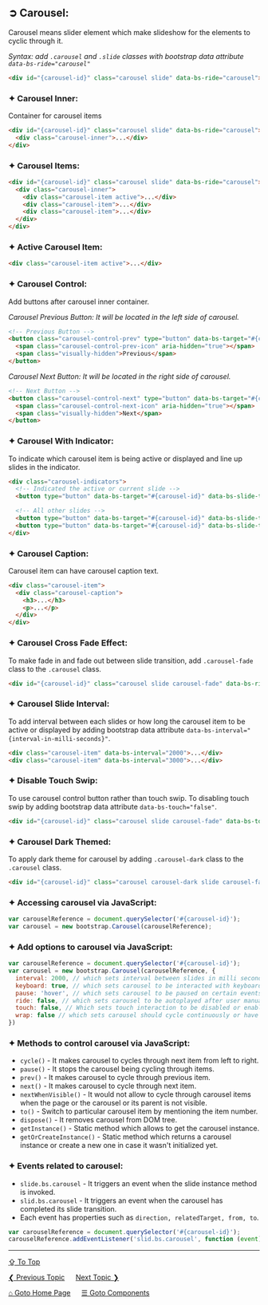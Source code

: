## &#10162; Carousel:
Carousel means slider element which make slideshow for the elements to cyclic through it.

*Syntax: add `.carousel` and `.slide` classes with bootstrap data attribute `data-bs-ride="carousel"`*
```html
<div id="{carousel-id}" class="carousel slide" data-bs-ride="carousel">...</div>
```

### &#10022; Carousel Inner:
Container for carousel items

```html
<div id="{carousel-id}" class="carousel slide" data-bs-ride="carousel">
  <div class="carousel-inner">...</div>
</div>
```

### &#10022; Carousel Items:
```html
<div id="{carousel-id}" class="carousel slide" data-bs-ride="carousel">
  <div class="carousel-inner">
    <div class="carousel-item active">...</div>
    <div class="carousel-item">...</div>
    <div class="carousel-item">...</div>
  </div>
</div>
```

### &#10022; Active Carousel Item:
```html
<div class="carousel-item active">...</div>
```

### &#10022; Carousel Control:
Add buttons after carousel inner container. 

*Carousel Previous Button: It will be located in the left side of carousel.* 

```html
<!-- Previous Button -->
<button class="carousel-control-prev" type="button" data-bs-target="#{carousel-id}" data-bs-slide="prev">
  <span class="carousel-control-prev-icon" aria-hidden="true"></span>
  <span class="visually-hidden">Previous</span>
</button>
```

*Carousel Next Button: It will be located in the right side of carousel.*

```html
<!-- Next Button -->
<button class="carousel-control-next" type="button" data-bs-target="#{carousel-id}" data-bs-slide="next">
  <span class="carousel-control-next-icon" aria-hidden="true"></span>
  <span class="visually-hidden">Next</span>
</button>
```

### &#10022; Carousel With Indicator:
To indicate which carousel item is being active or displayed and line up slides in the indicator.

```html
<div class="carousel-indicators">
  <!-- Indicated the active or current slide -->
  <button type="button" data-bs-target="#{carousel-id}" data-bs-slide-to="0" class="active" aria-current="true" aria-label="{slide-label}"></button>

  <!-- All other slides -->
  <button type="button" data-bs-target="#{carousel-id}" data-bs-slide-to="1" aria-label="{slide-label}"></button>
  <button type="button" data-bs-target="#{carousel-id}" data-bs-slide-to="2" aria-label="{slide-label}"></button>
</div>
```

### &#10022; Carousel Caption:
Carousel item can have carousel caption text.

```html
<div class="carousel-item">  
  <div class="carousel-caption">
    <h3>...</h3>
    <p>...</p>
  </div>
</div>
```

### &#10022; Carousel Cross Fade Effect:
To make fade in and fade out between slide transition, add `.carousel-fade` class to the `.carousel` class.

```html
<div id="{carousel-id}" class="carousel slide carousel-fade" data-bs-ride="carousel">...</div>
```

### &#10022; Carousel Slide Interval:
To add interval between each slides or how long the carousel item to be active or displayed by adding bootstrap data attribute `data-bs-interval="{interval-in-milli-seconds}"`.

```html
<div class="carousel-item" data-bs-interval="2000">...</div>
<div class="carousel-item" data-bs-interval="3000">...</div>
```

### &#10022; Disable Touch Swip:
To use carousel control button rather than touch swip. To disabling touch swip by adding bootstrap data attribute `data-bs-touch="false"`.

```html
<div id="{carousel-id}" class="carousel slide carousel-fade" data-bs-touch="false" data-bs-ride="carousel">...</div>
```

### &#10022; Carousel Dark Themed:
To apply dark theme for carousel by adding `.carousel-dark` class to the `.carousel` class.

```html
<div id="{carousel-id}" class="carousel carousel-dark slide carousel-fade" data-bs-touch="false" data-bs-ride="carousel">...</div>
```

### &#10022; Accessing carousel via JavaScript:
```javascript
var carouselReference = document.querySelector('#{carousel-id}');
var carousel = new bootstrap.Carousel(carouselReference);
```

### &#10022; Add options to carousel via JavaScript:
```javascript
var carouselReference = document.querySelector('#{carousel-id}');
var carousel = new bootstrap.Carousel(carouselReference, {
  interval: 2000, // which sets interval between slides in milli seconds
  keyboard: true, // which sets carousel to be interacted with keyboard navigation
  pause: 'hover', // which sets carousel to be paused on certain events such as hover, mouseenter, touchend, etc, or by simply set boolean value false which never pause.
  ride: false, // which sets carousel to be autoplayed after user manually cycle through next or previous items. or If sets `carousel` value that makes it autoplay when loaded.
  touch: false, // Which sets touch interaction to be disabled or enabled by setting boolean value
  wrap: false // which sets carousel should cycle continuously or have stops at end of the slide.
})
```

### &#10022; Methods to control carousel via JavaScript:
- `cycle()` - It makes carousel to cycles through next item from left to right.
- `pause()` - It stops the carousel being cycling through items.
- `prev()` -  It makes carousel to cycle through previous item.
- `next()` -  It makes carousel to cycle through next item.
- `nextWhenVisible()` - It would not allow to cycle through carousel items when the page or the carousel or its parent is not visible. 
- `to()` -  Switch to particular carousel item by mentioning the item number.
- `dispose()` - It removes carousel from DOM tree.
- `getInstance()` - Static method which allows to get the carousel instance.
- `getOrCreateInstance()` - Static method which returns a carousel instance or create a new one in case it wasn't initialized yet.

### &#10022; Events related to carousel:
- `slide.bs.carousel` - It triggers an event when the slide instance method is invoked.
- `slid.bs.carousel` - It triggers an event when the carousel has completed its slide transition.
- Each event has properties such as `direction, relatedTarget, from, to`.

```javascript
var carouselReference = document.querySelector('#{carousel-id}');
carouselReference.addEventListener('slid.bs.carousel', function (event) { ... });
```

---
[&#8682; To Top](#-carousel)

[&#10094; Previous Topic](./components.cards.md) &emsp; [Next Topic &#10095;](./components.collapse.md)

[&#8962; Goto Home Page](../../README.md) &emsp; [&#9776; Goto Components](./components.md)
